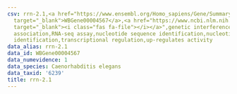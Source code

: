 ```yaml
---
csv: rrn-2.1,<a href="https://www.ensembl.org/Homo_sapiens/Gene/Summary?db=core;g=WBGene00004567"
  target="_blank">WBGene00004567</a>,<a href="https://www.ncbi.nlm.nih.gov/pubmed/27496166"
  target="_blank"><i class="fas fa-file"></i></a>",genetic interference,functional
  association,RNA-seq assay,nucleotide sequence identification,nucleotide sequence
  identification,transcriptional regulation,up-regulates activity
data_alias: rrn-2.1
data_id: WBGene00004567
data_numevidence: 1
data_species: Caenorhabditis elegans
data_taxid: '6239'
title: rrn-2.1
---
```

